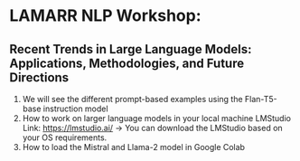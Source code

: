 # LAMARR NLP Workshop:
## Recent Trends in Large Language Models: Applications, Methodologies, and Future Directions

1. We will see the different prompt-based examples using the Flan-T5-base instruction model
2. How to work on larger language models in your local machine
   LMStudio Link: https://lmstudio.ai/ -> You can download the LMStudio based on your OS requirements. 
4. How to load the Mistral and Llama-2 model in Google Colab
